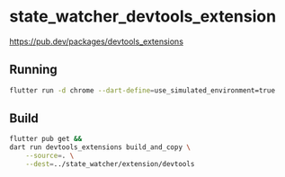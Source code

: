 # state_watcher_devtools_extension

https://pub.dev/packages/devtools_extensions

## Running

```bash
flutter run -d chrome --dart-define=use_simulated_environment=true
```

## Build

```bash
flutter pub get &&
dart run devtools_extensions build_and_copy \
    --source=. \
    --dest=../state_watcher/extension/devtools 
```